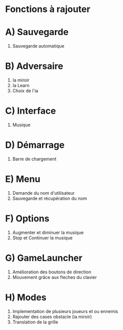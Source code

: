 # Fonctions à rajouter

# A) Sauvegarde
		
1) Sauvegarde automatique

# B) Adversaire
		
1) Ia miroir
2) Ia Learn
3) Choix de l'ia

# C) Interface 

1) Musique 

# D) Démarrage

1) Barre de chargement

# E) Menu

1) Demande du nom d'utilisateur
2) Sauvegarde et récupération du nom 

# F) Options 

1) Augmenter et diminuer la musique 
2) Stop et Continuer la musique

# G) GameLauncher
		
1) Amélioration des boutons de direction
2) Mouvement grâce aux fleches du clavier 

#  H) Modes

1) Implementation de plusieurs joueurs et ou ennemis
2) Rajouter des cases obstacle (ia miroir)
3) Translation de la grille

